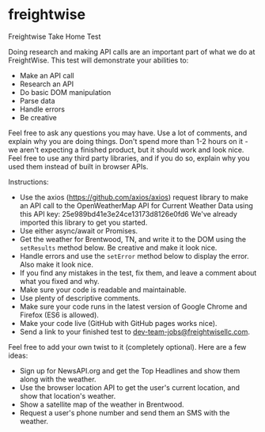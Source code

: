 # freightwise
Freightwise Take Home Test

Doing research and making API calls are an important part of what we do at FreightWise.  This test will
demonstrate your abilities to:

- Make an API call
- Research an API
- Do basic DOM manipulation
- Parse data
- Handle errors
- Be creative

Feel free to ask any questions you may have.  Use a lot of comments, and explain why you are doing things.
Don't spend more than 1-2 hours on it - we aren't expecting a finished product, but it should work and look
nice.  Feel free to use any third party libraries, and if you do so, explain why you used them instead of
built in browser APIs.

Instructions:
- Use the axios (https://github.com/axios/axios) request library to make an API call to the OpenWeatherMap
  API for Current Weather Data using this API key:  25e989bd41e3e24ce13173d8126e0fd6
  We've already imported this library to get you started.
- Use either async/await or Promises.
- Get the weather for Brentwood, TN, and write it to the DOM using the `setResults` method below.  Be
  creative and make it look nice.
- Handle errors and use the `setError` method below to display the error.  Also make it look nice.
- If you find any mistakes in the test, fix them, and leave a comment about what you fixed and why.
- Make sure your code is readable and maintainable.
- Use plenty of descriptive comments.
- Make sure your code runs in the latest version of Google Chrome and Firefox (ES6 is allowed).
- Make your code live (GitHub with GitHub pages works nice).
- Send a link to your finished test to dev-team-jobs@freightwisellc.com.

Feel free to add your own twist to it (completely optional).  Here are a few ideas:
- Sign up for NewsAPI.org and get the Top Headlines and show them along with the weather.
- Use the browser location API to get the user's current location, and show that location's weather.
- Show a satellite map of the weather in Brentwood.
- Request a user's phone number and send them an SMS with the weather.
        